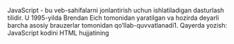 JavaScript - bu veb-sahifalarni jonlantirish uchun ishlatiladigan dasturlash tilidir. U 1995-yilda Brendan Eich tomonidan yaratilgan va hozirda deyarli barcha asosiy brauzerlar tomonidan qo’llab-quvvatlanadi1.
Qayerda yozish: JavaScript kodini HTML hujjatining <script> tegi ichida yoki tashqi .js faylida yozish mumkin2.
Kirish va Chiqish: JavaScript’da ma’lumotlarni HTML elementlariga yozish uchun document.getElementById(id) metodi va innerHTML xususiyati ishlatiladi. Shuningdek, console.log() metodi orqali brauzer konsoliga ma’lumot chiqarish mumkin.
Sintaksis va Izohlar: JavaScript’da bir qatorli izohlar // bilan boshlanadi, ko’p qatorli izohlar esa /* va */ orasida yoziladi.
O’zgaruvchilar: JavaScript’da o’zgaruvchilarni e’lon qilish uchun var, let, yoki const kalit so’zlari ishlatiladi. O’zgaruvchilar ma’lumotlarni saqlash uchun konteynerlar sifatida xizmat qiladi.
Aritmetik Operatorlar: JavaScript’da aritmetik amallarni bajarish uchun + (qo’shish), - (ayirish), * (ko’paytirish), / (bo’lish), % (qoldiq), ++ (inkrement), -- (dekrement) kabi operatorlar mavjud.
O’zgaruvchilarni Almashtirish: JavaScript’da o’zgaruvchilarni almashtirish uchun vaqtinchalik o’zgaruvchi yoki ES6’dagi tuzilish tayinlash ([a, b] = [b, a]) usullari ishlatiladi